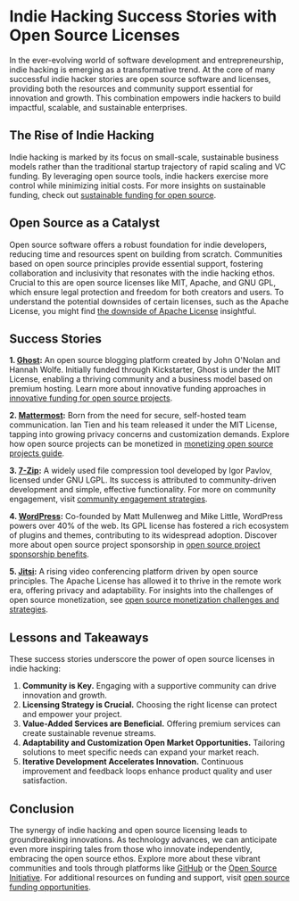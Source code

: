# Indie Hacking Success Stories with Open Source Licenses

In the ever-evolving world of software development and entrepreneurship, indie hacking is emerging as a transformative trend. At the core of many successful indie hacker stories are open source software and licenses, providing both the resources and community support essential for innovation and growth. This combination empowers indie hackers to build impactful, scalable, and sustainable enterprises.

## The Rise of Indie Hacking

Indie hacking is marked by its focus on small-scale, sustainable business models rather than the traditional startup trajectory of rapid scaling and VC funding. By leveraging open source tools, indie hackers exercise more control while minimizing initial costs. For more insights on sustainable funding, check out [sustainable funding for open source](https://www.license-token.com/wiki/sustainable-funding-for-open-source).

## Open Source as a Catalyst

Open source software offers a robust foundation for indie developers, reducing time and resources spent on building from scratch. Communities based on open source principles provide essential support, fostering collaboration and inclusivity that resonates with the indie hacking ethos. Crucial to this are open source licenses like MIT, Apache, and GNU GPL, which ensure legal protection and freedom for both creators and users. To understand the potential downsides of certain licenses, such as the Apache License, you might find [the downside of Apache License](https://www.license-token.com/wiki/the-downside-of-apache-license-and-why-i-never-would-use-it) insightful.

## Success Stories

**1. [Ghost](https://ghost.org/):** An open source blogging platform created by John O'Nolan and Hannah Wolfe. Initially funded through Kickstarter, Ghost is under the MIT License, enabling a thriving community and a business model based on premium hosting. Learn more about innovative funding approaches in [innovative funding for open source projects](https://www.license-token.com/wiki/innovative-funding-for-open-source-projects).

**2. [Mattermost](https://mattermost.com/):** Born from the need for secure, self-hosted team communication. Ian Tien and his team released it under the MIT License, tapping into growing privacy concerns and customization demands. Explore how open source projects can be monetized in [monetizing open source projects guide](https://www.license-token.com/wiki/monetizing-open-source-projects-guide).

**3. [7-Zip](https://www.7-zip.org/):** A widely used file compression tool developed by Igor Pavlov, licensed under GNU LGPL. Its success is attributed to community-driven development and simple, effective functionality. For more on community engagement, visit [community engagement strategies](https://www.license-token.com/wiki/community-engagement-strategies).

**4. [WordPress](https://wordpress.org/):** Co-founded by Matt Mullenweg and Mike Little, WordPress powers over 40% of the web. Its GPL license has fostered a rich ecosystem of plugins and themes, contributing to its widespread adoption. Discover more about open source project sponsorship in [open source project sponsorship benefits](https://www.license-token.com/wiki/open-source-project-sponsorship-benefits).

**5. [Jitsi](https://jitsi.org/):** A rising video conferencing platform driven by open source principles. The Apache License has allowed it to thrive in the remote work era, offering privacy and adaptability. For insights into the challenges of open source monetization, see [open source monetization challenges and strategies](https://www.license-token.com/wiki/open-source-monetization-challenges-and-strategies).

## Lessons and Takeaways

These success stories underscore the power of open source licenses in indie hacking:

1. **Community is Key.** Engaging with a supportive community can drive innovation and growth.
2. **Licensing Strategy is Crucial.** Choosing the right license can protect and empower your project.
3. **Value-Added Services are Beneficial.** Offering premium services can create sustainable revenue streams.
4. **Adaptability and Customization Open Market Opportunities.** Tailoring solutions to meet specific needs can expand your market reach.
5. **Iterative Development Accelerates Innovation.** Continuous improvement and feedback loops enhance product quality and user satisfaction.

## Conclusion

The synergy of indie hacking and open source licensing leads to groundbreaking innovations. As technology advances, we can anticipate even more inspiring tales from those who innovate independently, embracing the open source ethos. Explore more about these vibrant communities and tools through platforms like [GitHub](https://github.com/) or the [Open Source Initiative](https://opensource.org/). For additional resources on funding and support, visit [open source funding opportunities](https://www.license-token.com/wiki/open-source-funding-opportunities).